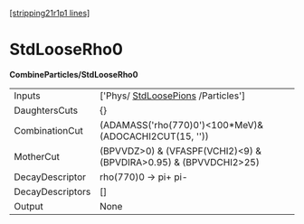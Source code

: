 [[stripping21r1p1 lines]](./stripping21r1p1-index)

# StdLooseRho0

**CombineParticles/StdLooseRho0**

|                  |                                                                         |
|------------------|-------------------------------------------------------------------------|
| Inputs           | ['Phys/ [StdLoosePions](./stripping21r1p1-stdloosepions) /Particles'] |
| DaughtersCuts    | {}                                                                      |
| CombinationCut   | (ADAMASS('rho(770)0')\<100\*MeV)& (ADOCACHI2CUT(15, ''))                |
| MotherCut        | (BPVVDZ\>0) & (VFASPF(VCHI2)\<9) & (BPVDIRA\>0.95) & (BPVVDCHI2\>25)    |
| DecayDescriptor  | rho(770)0 -\> pi+ pi-                                                   |
| DecayDescriptors | []                                                                    |
| Output           | None                                                                    |
